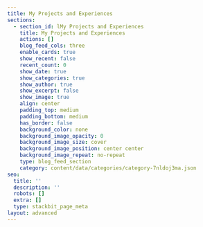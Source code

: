 ```yaml
---
title: My Projects and Experiences
sections:
  - section_id: lMy Projects and Experiences
    title: My Projects and Experiences
    actions: []
    blog_feed_cols: three
    enable_cards: true
    show_recent: false
    recent_count: 0
    show_date: true
    show_categories: true
    show_author: true
    show_excerpt: false
    show_image: true
    align: center
    padding_top: medium
    padding_bottom: medium
    has_border: false
    background_color: none
    background_image_opacity: 0
    background_image_size: cover
    background_image_position: center center
    background_image_repeat: no-repeat
    type: blog_feed_section
    category: content/data/categories/category-7nldoj3ma.json
seo:
  title: ''
  description: ''
  robots: []
  extra: []
  type: stackbit_page_meta
layout: advanced
---
```

